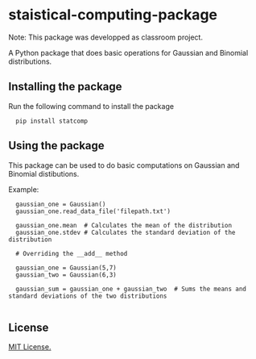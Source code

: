 # staistical-computing-package

Note: This package was developped as classroom project.


A Python package that does basic operations for Gaussian and Binomial distributions.

## Installing the package 

Run the following command to install the package
```
  pip install statcomp 
```   

## Using the package

This package can be used to do basic computations on Gaussian and Binomial distibutions.

Example: 

```
  gaussian_one = Gaussian()
  gaussian_one.read_data_file('filepath.txt')
  
  gaussian_one.mean  # Calculates the mean of the distribution
  gaussian_one.stdev # Calculates the standard deviation of the distribution
  
  # Overriding the __add__ method 
  
  gaussian_one = Gaussian(5,7)
  gaussian_two = Gaussian(6,3)
  
  gaussian_sum = gaussian_one + gaussian_two  # Sums the means and standard deviations of the two distributions
 

```

## License
[MIT License.](https://opensource.org/licenses/MIT) 








